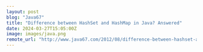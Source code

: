 ```yaml
---
layout: post
blog: "Java67"
title: "Difference between HashSet and HashMap in Java? Answered"
date: 2024-03-27T15:05:00Z
image: images/java.png
remote_url: "http://www.java67.com/2012/08/difference-between-hashset-and-hashmap.html"
---
```


